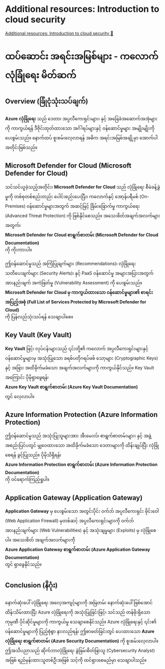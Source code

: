 # Additional resources: Introduction to cloud security

[Additional resources: Introduction to cloud security 🔗](https://www.coursera.org/learn/cybersecurity-solutions-and-microsoft-defender/supplement/iCIbU/additional-resources-introduction-to-cloud-security)

# ထပ်ဆောင်း အရင်းအမြစ်များ - ကလောက် လုံခြုံရေး မိတ်ဆက်

## Overview (ခြုံငုံသုံးသပ်ချက်)

**Azure လုံခြုံရေး** သည် ဒေတာ၊ အပ္ပလီကေးရှင်းများ၊ နှင့် အခြေခံအဆောက်အအုံများကို ကာကွယ်ရန် ဒီဇိုင်းထုတ်ထားသော အင်္ဂါရပ်များနှင့် ဝန်ဆောင်မှုများ အမျိုးမျိုးကို ပေးစွမ်းသည်။ နောက်ထပ် စူးစမ်းလေ့လာရန် အဓိက အရင်းအမြစ်အချို့မှာ အောက်ပါအတိုင်းဖြစ်သည်။

## Microsoft Defender for Cloud (Microsoft Defender for Cloud)

သင်သင်ယူခဲ့သည့်အတိုင်း၊ **Microsoft Defender for Cloud** သည် လုံခြုံရေး စီမံခန့်ခွဲမှုကို တစ်စုတစ်စည်းတည်း ပေါင်းစည်းပေးပြီး၊ ကလောက်နှင့် အော့န်ပရီမစ် (On-Premises) ဝန်ဆောင်မှုများအတွက် အဆင့်မြင့် ခြိမ်းခြောက်မှု ကာကွယ်ရေး (Advanced Threat Protection) ကို ဖြစ်နိုင်စေသည်။ အသေးစိတ်အချက်အလက်များအတွက်၊  
**Microsoft Defender for Cloud စာရွက်စာတမ်း (Microsoft Defender for Cloud Documentation)**  
ကို ကိုးကားပါ။

ဤဝန်ဆောင်မှုသည် အကြံပြုချက်များ (Recommendations)၊ လုံခြုံရေး သတိပေးချက်များ (Security Alerts)၊ နှင့် PaaS ဝန်ဆောင်မှု အများအပြားအတွက် အားနည်းချက် အကဲဖြတ်မှု (Vulnerability Assessment) ကို ပေးစွမ်းသည်။  
**Microsoft Defender for Cloud မှ ကာကွယ်ထားသော ဝန်ဆောင်မှုများ၏ စာရင်းအပြည့်အစုံ (Full List of Services Protected by Microsoft Defender for Cloud)**  
ကို ပြန်လည်သုံးသပ်ရန် သေချာပါစေ။

## Key Vault (Key Vault)

**Key Vault** ဖြင့်၊ လုပ်ငန်းများသည် ၎င်းတို့၏ ကလောက် အပ္ပလီကေးရှင်းများနှင့် ဝန်ဆောင်မှုများမှ အသုံးပြုသော ခရစ်ပတိုဂရပ်ဖစ် သော့များ (Cryptographic Keys) နှင့် အခြား အထိခိုက်မခံသော အချက်အလက်များကို ကာကွယ်နိုင်သည်။ Key Vault အကြောင်း ပိုမိုရှာဖွေရန်၊  
**Azure Key Vault စာရွက်စာတမ်း (Azure Key Vault Documentation)**  
တွင် လေ့လာပါ။

## Azure Information Protection (Azure Information Protection)

ဤဝန်ဆောင်မှုသည် အသုံးပြုသူများအား အီးမေးလ်၊ စာရွက်စာတမ်းများ၊ နှင့် အဖွဲ့အစည်းပြင်ပတွင် မျှဝေထားသော အထိခိုက်မခံသော ဒေတာများကို ထိန်းချုပ်ပြီး လုံခြုံစေရန် ခွင့်ပြုသည်။ ပိုမိုသိရှိရန်၊  
**Azure Information Protection စာရွက်စာတမ်း (Azure Information Protection Documentation)**  
ကို ဝင်ရောက်ကြည့်ရှုပါ။

## Application Gateway (Application Gateway)

**Application Gateway** မှ ပေးစွမ်းသော အတွင်းပိုင်း ဝက်ဘ် အပ္ပလီကေးရှင်း ဖိုင်းဝေါ (Web Application Firewall) မှတစ်ဆင့် အပ္ပလီကေးရှင်းများကို ဝက်ဘ် အားနည်းချက်များ (Web Vulnerabilities) နှင့် အသုံးချမှုများ (Exploits) မှ လုံခြုံစေပါ။ အသေးစိတ် အချက်အလက်များကို  
**Azure Application Gateway စာရွက်စာတမ်း (Azure Application Gateway Documentation)**  
တွင် ရှာဖွေနိုင်သည်။

## Conclusion (နိဂုံး)

နောက်ဆုံးပေါ် လုံခြုံရေး အလေ့အကျင့်များကို အမြဲတမ်း နောက်ဆုံးပေါ် ဖြစ်အောင် ထိန်းသိမ်းထားပြီး Azure လုံခြုံရေးကို အသုံးပြုခြင်းဖြင့်၊ သင်သည် တန်ဖိုးရှိသော ကုမ္ပဏီ ပိုင်ဆိုင်မှုများကို ကာကွယ်မှု သေချာစေနိုင်သည်။ Azure လုံခြုံရေးနှင့် ၎င်း၏ ဝန်ဆောင်မှုများကို ပြည့်စုံစွာ နားလည်ရန်၊ ဤစာဖတ်ခြင်းတွင် ပေးထားသော **Azure လုံခြုံရေး စာရွက်စာတမ်း (Azure Security Documentation)** ကို စူးစမ်းလေ့လာပါ။ ဤအသိပညာသည် ဆိုက်ဘာလုံခြုံရေး ခွဲခြမ်းစိတ်ဖြာသူ (Cybersecurity Analyst) အဖြစ် ရည်မှန်းထားသူတစ်ဦးအဖြစ် သင့်ကို ထင်ရှားစေမည်မှာ သေချာပါသည်။
